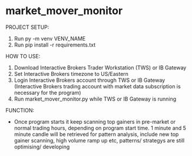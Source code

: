 # market_mover_monitor
PROJECT SETUP:

1. Run py -m venv VENV_NAME
2. Run pip install -r requirements.txt


HOW TO USE:

1. Download Interactive Brokers Trader Workstation (TWS) or IB Gateway
2. Set Interactive Brokers timezone to US/Eastern
3. Login Interactive Brokers account through TWS or IB Gateway (Interactive Brokers trading account with market data subscription is necessary for the program)
4. Run market_mover_monitor.py while TWS or IB Gateway is running


FUNCTION:

- Once program starts it keep scanning top gainers in pre-market or normal trading hours, depending on program start time. 1 minute and 5 minute candle will be retrieved for pattern analysis, include new top gainer scanning, high volume ramp up etc, patterns/ strategys are still optimising/ developing 
